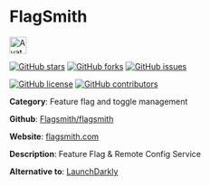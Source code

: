 
# FlagSmith 

<a href="https://flagsmith.com/"><img src="https://icons.duckduckgo.com/ip3/flagsmith.com.ico" alt="Avatar" width="30" height="30" /></a>

[![GitHub stars](https://img.shields.io/github/stars/Flagsmith/flagsmith.svg?style=social&label=Star&maxAge=2592000)](https://GitHub.com/Flagsmith/flagsmith/stargazers/) [![GitHub forks](https://img.shields.io/github/forks/Flagsmith/flagsmith.svg?style=social&label=Fork&maxAge=2592000)](https://GitHub.com/Flagsmith/flagsmith/network/) [![GitHub issues](https://img.shields.io/github/issues/Flagsmith/flagsmith.svg)](https://GitHub.com/NFlagsmith/flagsmith/issues/)

[![GitHub license](https://img.shields.io/github/license/Flagsmith/flagsmith.svg)](https://github.com/Flagsmith/flagsmith/blob/master/LICENSE) [![GitHub contributors](https://img.shields.io/github/contributors/Flagsmith/flagsmith.svg)](https://GitHub.com/Flagsmith/flagsmith/graphs/contributors/) 

**Category**: Feature flag and toggle management

**Github**: [Flagsmith/flagsmith](https://github.com/Flagsmith/flagsmith)

**Website**: [flagsmith.com](https://flagsmith.com/)

**Description**:
Feature Flag & Remote Config Service

**Alternative to**: [LaunchDarkly](https://launchdarkly.com/)
